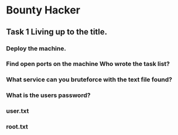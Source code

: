 # Bounty Hacker

## Task 1 Living up to the title.

### Deploy the machine.

### Find open ports on the machine Who wrote the task list?

### What service can you bruteforce with the text file found?

### What is the users password?

### user.txt

### root.txt

